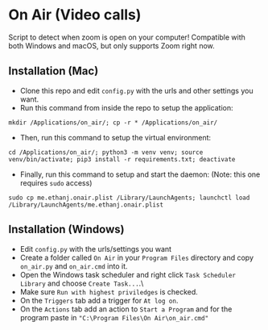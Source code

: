 # On Air (Video calls)
Script to detect when zoom is open on your computer! Compatible with both Windows and macOS, but only supports Zoom right now.

## Installation (Mac)
- Clone this repo and edit `config.py` with the urls and other settings you want.
- Run this command from inside the repo to setup the application:
```
mkdir /Applications/on_air/; cp -r * /Applications/on_air/
```

- Then, run this command to setup the virtual environment:
```
cd /Applications/on_air/; python3 -m venv venv; source venv/bin/activate; pip3 install -r requirements.txt; deactivate
```

- Finally, run this command to setup and start the daemon: (Note: this one requires `sudo` access)
```
sudo cp me.ethanj.onair.plist /Library/LaunchAgents; launchctl load /Library/LaunchAgents/me.ethanj.onair.plist
```

## Installation (Windows)
- Edit `config.py` with the urls/settings you want
- Create a folder called `On Air` in your `Program Files` directory and copy `on_air.py` and `on_air.cmd` into it.
- Open the Windows task scheduler and right click `Task Scheduler Library` and choose `Create Task...`.\
- Make sure `Run with highest priviledges` is checked.
- On the `Triggers` tab add a trigger for `At log on`.
- On the `Actions` tab add an action to `Start a Program` and for the program paste in `"C:\Program Files\On Air\on_air.cmd"`

